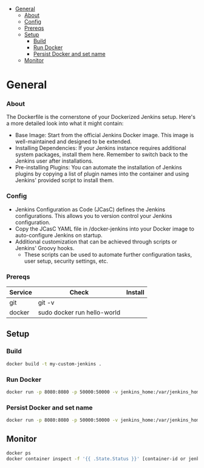 

- [General](#general)
    - [About](#about)
    - [Config](#config)
    - [Prereqs](#prereqs)
  - [Setup](#setup)
    - [Build](#build)
    - [Run Docker](#run-docker)
    - [Persist Docker and set name](#persist-docker-and-set-name)
  - [Monitor](#monitor)

# General

### About

The Dockerfile is the cornerstone of your Dockerized Jenkins setup. Here's a more detailed look into what it might contain:

- Base Image: Start from the official Jenkins Docker image. This image is well-maintained and designed to be extended.
- Installing Dependencies: If your Jenkins instance requires additional system packages, install them here. Remember to switch back to the Jenkins user after installations.
- Pre-installing Plugins: You can automate the installation of Jenkins plugins by copying a list of plugin names into the container and using Jenkins' provided script to install them.

### Config

- Jenkins Configuration as Code (JCasC) defines the Jenkins configurations. This allows you to version control your Jenkins configuration.
- Copy the JCasC YAML file in /docker-jenkins into your Docker image to auto-configure Jenkins on startup.
- Additional customization that can be achieved through scripts or Jenkins' Groovy hooks.
    - These scripts can be used to automate further configuration tasks, user setup, security settings, etc.

### Prereqs

| Service | Check                       | Install |
| ------- | --------------------------- | ------- |
| git     | git -v                      |         |
| docker  | sudo docker run hello-world |         |



## Setup

### Build

```sh
docker build -t my-custom-jenkins .
```

### Run Docker

```sh
docker run -p 8080:8080 -p 50000:50000 -v jenkins_home:/var/jenkins_home my-custom-jenkins
```

### Persist Docker and set name

```sh
docker run -p 8080:8080 -p 50000:50000 -v jenkins_home:/var/jenkins_home --restart always --name jenkins my-custom-jenkins
```

## Monitor

```sh
docker ps
docker container inspect -f '{{ .State.Status }}' [container-id or jenkins]
```